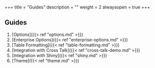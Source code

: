 +++
title = "Guides"
description = ""
weight = 2
alwaysopen = true
+++

## Guides

1. [Options]({{< ref "options.md" >}})
2. [Enterprise Options]({{< ref "enterprise-options.md" >}})
3. [Table Formatting]({{< ref "table-formatting.md" >}})
4. [Integration with Cross Talk]({{< ref "cross-talk-demo.md" >}})
5. [Integration with Shiny]({{< ref "shiny.md" >}})
6. [Theme]({{< ref "theme.md" >}})